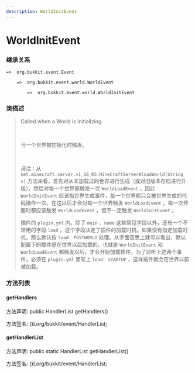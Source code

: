 ```yaml
---
description: WorldInitEvent
---
```


# WorldInitEvent

### 继承关系

    =>  org.bukkit.event.Event

        =>  org.bukkit.event.world.WorldEvent

            =>  org.bukkit.event.world.WorldInitEvent

### 类描述

> Called when a World is initializing
> 
> <br>
> 
> 当一个世界被初始化时触发。
> 
> <br>
> 
> 译注：从 `net.minecraft.server.v1_16_R3.MineCraftServer#loadWorld(String s)` 方法来看，首先对从未加载过的世界进行生成（或对旧版本存档进行升级），然后对每一个世界都触发一次 `WorldLoadEvent` 。因此 `WorldInitEvent` 应该指世界生成事件，每一个世界都只会被世界生成的代码操作一次。在这以后才会对每一个世界触发 `WorldLoadEvent` 。每一次开服时都应该触发 `WorldLoadEvent` ，但不一定触发 `WorldInitEvent` 。
> 
> 插件的 `plugin.yml` 内，除了 `main` 、`name` 这些常见字段以外，还有一个不常用的字段 `load` 。这个字段决定了插件的加载时机。如果没有指定加载时机，那么默认按 `load: POSTWORLD` 处理。从字面意思上就可以看出，默认配置下的插件是在世界以后加载的。也就是 `WorldInitEvent` 和 `WorldLoadEvent` 都触发以后，才会开始加载插件。为了监听上述两个事件，必须在 `plugin.yml` 里写上 `load: STARTUP` ，这样插件就会在世界以前被加载。

### 方法列表

#### getHandlers

方法声明: public HandlerList getHandlers()

方法签名: ()Lorg/bukkit/event/HandlerList;

#### getHandlerList

方法声明: public static HandlerList getHandlerList()

方法签名: ()Lorg/bukkit/event/HandlerList;